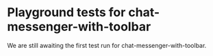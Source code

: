 # Playground tests for chat-messenger-with-toolbar
We are still awaiting the first test run for chat-messenger-with-toolbar.
